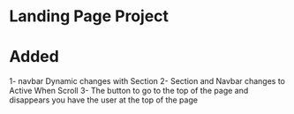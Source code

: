# Landing Page Project

# Added
1- navbar Dynamic changes with Section
2- Section and Navbar changes to Active When Scroll
3- The button to go to the top of the page and disappears you have the user at the top of the page 
